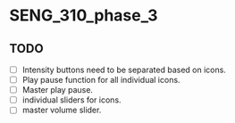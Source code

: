 # SENG_310_phase_3

## TODO
- [ ] Intensity buttons need to be separated based on icons.
- [ ] Play pause function for all individual icons.
- [ ] Master play pause.
- [ ] individual sliders for icons.
- [ ] master volume slider.